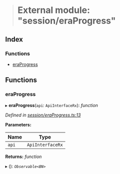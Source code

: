 > # External module: "session/eraProgress"

## Index

### Functions

* [eraProgress](_session_eraprogress_.md#eraprogress)

## Functions

###  eraProgress

▸ **eraProgress**(`api`: `ApiInterfaceRx`): *function*

*Defined in [session/eraProgress.ts:13](https://github.com/polkadot-js/api/blob/c7c76f6/packages/api-derive/src/session/eraProgress.ts#L13)*

**Parameters:**

Name | Type |
------ | ------ |
`api` | `ApiInterfaceRx` |

**Returns:** *function*

▸ (): *`Observable<BN>`*